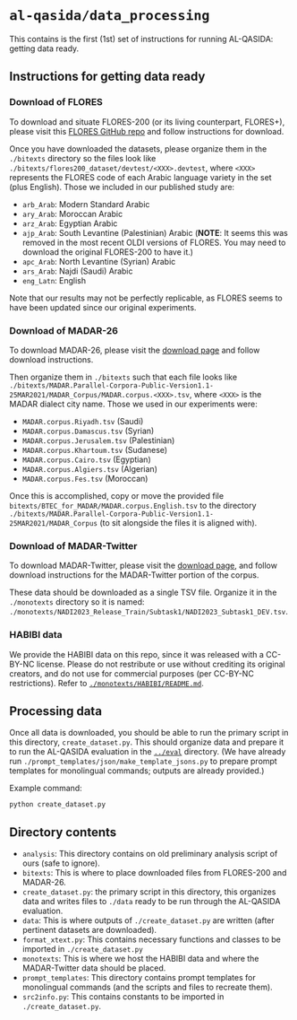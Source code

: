 # `al-qasida/data_processing`

This contains is the first (1st) set of instructions for running AL-QASIDA: 
getting data ready. 

## Instructions for getting data ready 

### Download of FLORES

To download and situate FLORES-200 (or its living counterpart, FLORES+), please visit 
this [FLORES GitHub repo](https://github.com/facebookresearch/flores/blob/main/flores200/README.md) and follow instructions for download. 

Once you have downloaded the datasets, please organize them in the `./bitexts` directory so the files look 
like `./bitexts/flores200_dataset/devtest/<XXX>.devtest`, where `<XXX>` represents the FLORES code of each
Arabic language variety in the set (plus English). Those we included in our published study are:

- `arb_Arab`: Modern Standard Arabic
- `ary_Arab`: Moroccan Arabic 
- `arz_Arab`: Egyptian Arabic 
- `ajp_Arab`: South Levantine (Palestinian) Arabic (**NOTE**: It seems this was removed in the most recent OLDI versions of FLORES. You may need to download the original FLORES-200 to have it.)
- `apc_Arab`: North Levantine (Syrian) Arabic
- `ars_Arab`: Najdi (Saudi) Arabic 
- `eng_Latn`: English

Note that our results may not be perfectly replicable, as FLORES seems to have been updated since our 
original experiments. 

### Download of MADAR-26

To download MADAR-26, please visit the [download page](https://camel.abudhabi.nyu.edu/madar-parallel-corpus/) 
and follow download instructions. 

Then organize them in `./bitexts` such that each file looks like `./bitexts/MADAR.Parallel-Corpora-Public-Version1.1-25MAR2021/MADAR_Corpus/MADAR.corpus.<XXX>.tsv`, where `<XXX>` is the MADAR dialect city name. 
Those we used in our experiments were: 

- `MADAR.corpus.Riyadh.tsv` (Saudi)
- `MADAR.corpus.Damascus.tsv` (Syrian)
- `MADAR.corpus.Jerusalem.tsv` (Palestinian)
- `MADAR.corpus.Khartoum.tsv` (Sudanese)
- `MADAR.corpus.Cairo.tsv` (Egyptian)
- `MADAR.corpus.Algiers.tsv` (Algerian)
- `MADAR.corpus.Fes.tsv` (Moroccan)

Once this is accomplished, copy or move the provided file `bitexts/BTEC_for_MADAR/MADAR.corpus.English.tsv` 
to the directory `./bitexts/MADAR.Parallel-Corpora-Public-Version1.1-25MAR2021/MADAR_Corpus` (to sit 
alongside the files it is aligned with). 

### Download of MADAR-Twitter

To download MADAR-Twitter, please visit the [download page](https://camel.abudhabi.nyu.edu/madar-shared-task-2019/), and follow download instructions for the MADAR-Twitter portion of the corpus. 

These data should be downloaded as a single TSV file. Organize it in the `./monotexts` directory so it 
is named: `./monotexts/NADI2023_Release_Train/Subtask1/NADI2023_Subtask1_DEV.tsv`. 

### HABIBI data

We provide the HABIBI data on this repo, since it was released with a CC-BY-NC license. 
Please do not restribute or use without crediting its original creators, and do not use for commercial 
purposes (per CC-BY-NC restrictions). Refer to [`./monotexts/HABIBI/README.md`](./monotexts/HABIBI/README.md).

## Processing data

Once all data is downloaded, you should be able to run the primary script in this directory, 
`create_dataset.py`. This should organize data and prepare it to run the AL-QASIDA evaluation in the 
[`../eval`](../eval) directory. (We have already run `./prompt_templates/json/make_template_jsons.py` 
to prepare prompt templates for monolingual commands; outputs are already provided.) 

Example command: 

```
python create_dataset.py
```

## Directory contents

- `analysis`: This directory contains on old preliminary analysis script of ours (safe to ignore).
- `bitexts`: This is where to place downloaded files from FLORES-200 and MADAR-26.
- `create_dataset.py`: the primary script in this directory, this organizes data and writes files to `./data` ready to be run through the AL-QASIDA evaluation.
- `data`: This is where outputs of `./create_dataset.py` are written (after pertinent datasets are downloaded).
- `format_xtext.py`: This contains necessary functions and classes to be imported in `./create_dataset.py`
- `monotexts`: This is where we host the HABIBI data and where the MADAR-Twitter data should be placed.
- `prompt_templates`: This directory contains prompt templates for monolingual commands (and the scripts and files to recreate them).
- `src2info.py`: This contains constants to be imported in `./create_dataset.py`.


